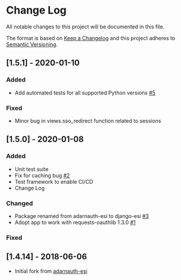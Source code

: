 # Change Log

All notable changes to this project will be documented in this file.

The format is based on [Keep a Changelog](http://keepachangelog.com/)
and this project adheres to [Semantic Versioning](http://semver.org/).

## [1.5.1] - 2020-01-10

### Added

- Add automated tests for all supported Python versions [#5](https://gitlab.com/allianceauth/django-esi/issues/5)

### Fixed

- Minor bug in views.sso_redirect function related to sessions

## [1.5.0] - 2020-01-08

### Added

- Unit test suite
- Fix for caching bug [#2](https://gitlab.com/allianceauth/django-esi/issues/2)
- Test framework to enable CI/CD
- Change Log

### Changed

- Package renamed from adarnauth-esi to django-esi [#3](https://gitlab.com/allianceauth/django-esi/issues/3)
- Adopt app to work with requests-oauthlib 1.3.0 [#1](https://gitlab.com/allianceauth/django-esi/issues/1)

### Fixed


## [1.4.14] - 2018-06-06

- Initial fork from [adarnauth-esi](https://gitlab.com/Adarnof/adarnauth-esi)
